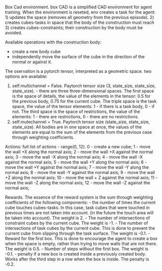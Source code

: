 Box Cad environment.
  box CAD is a simplified CAD environment for agent training.
  When the environment is reseted, env creates a task for the agent:
    1) updates the space (removes all geometry from the previous episode).
    2) creates cubes-tasks in space that the body of the construction must reach
    3) creates cubes-constraints; their construction by the body must be avoided.

  Available operations with the construction body:
  - create a new body cube
  - independently move the surface of the cube in the direction of the normal or against it.

  The oservation is a pytorch tensor, interpreted as a geometric space.
  two options are available:
  1) self.multichannel = False. Paytorch tensor size (3, state_size, state_size, state_size). 
    - there are three three-dimensional spaces. The first space is the space of details, 
    the value of the elements in the tensor: 
      0.5 for the previous body, 
      0.75 for the current cube. 
    The triple space is the task space, the value of the tensor elements: 
      1 - if there is a task body, 
      0 - if not. 
    The third space is the space of restrictions, the value of the elements: 
      1 - there are restrictions, 
      0 - there are no restrictions.
  2) self.mutechannel = True. Paytorch tensor size (state_size, state_size, state_size). 
    All bodies are in one space at once, the values of the elements
    are equal to the sum of the elements from the previous case through 
    weighting coefficients.

  Actions:
  full list of actions - range(0, 12).
    0 - create a new cube;
    1 - move the wall +X along the normal axis;
    2 - move the wall +X against the normal axis;
    3 - move the wall -X along the normal axis;
    4 - move the wall -X against the normal axis;
    5 - move the wall +Y along the normal axis;
    6 - move the wall +Y against the normal axis;
    7 - move the wall -Y along the normal axis;
    8 - move the wall -Y against the normal axis;
    9 - move the wall +Z along the normal axis;
    10 - move the wall + Z against the normal axis;
    11 - move the wall -Z along the normal axis;
    12 - move the wall -Z against the normal axis;

  Rewards. The essence of the reward system is the sum through weighting 
  coefficients of the following components:
    - the number of times the current cube touches cubes-tasks. 
      In this case, task cubes that were touched in previous times are not taken into account. 
      (in the future the touch area will be taken into account). The weight is 2.
    - The number of intersections of constraint cubes by the current cube. The weight is -1.
    - The number of intersections of task cubes by the current cube. 
      This is done to prevent the current cube from slipping through the task surface. 
      The weight is -0.1.
    - Reward for the first box. This is done to encourage the agent to create a box when 
      the space is empty, rather than trying to move walls that are not there. 
      The weight is 0.5.
    - Number of steps without the first box. The weight is -0.1.
    - penalty if a new box is created inside a previously created body. 
      Works after the third step in a row when the box is inside. The penalty is -0.2.
